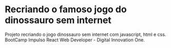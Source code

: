 # Recriando o famoso jogo do dinossauro sem internet
Projeto recriando o jogo dinossauro sem internet com javascript, html e css.
BootCamp Impulso React Web Developer - Digital Innovation One.
